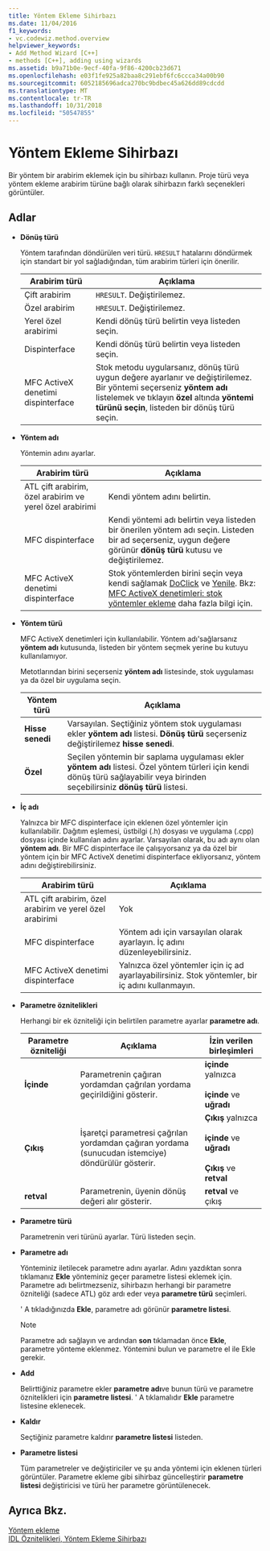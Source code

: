 ```yaml
---
title: Yöntem Ekleme Sihirbazı
ms.date: 11/04/2016
f1_keywords:
- vc.codewiz.method.overview
helpviewer_keywords:
- Add Method Wizard [C++]
- methods [C++], adding using wizards
ms.assetid: b9a71b0e-9ecf-40fa-9f86-4200cb23d671
ms.openlocfilehash: e03f1fe925a82baa8c291ebf6fc6ccca34a00b90
ms.sourcegitcommit: 6052185696adca270bc9bdbec45a626dd89cdcdd
ms.translationtype: MT
ms.contentlocale: tr-TR
ms.lasthandoff: 10/31/2018
ms.locfileid: "50547855"
---
```

# <a name="add-method-wizard"></a>Yöntem Ekleme Sihirbazı

Bir yöntem bir arabirim eklemek için bu sihirbazı kullanın. Proje türü veya yöntem ekleme arabirim türüne bağlı olarak sihirbazın farklı seçenekleri görüntüler.

## <a name="names"></a>Adlar

- **Dönüş türü**

   Yöntem tarafından döndürülen veri türü. `HRESULT` hatalarını döndürmek için standart bir yol sağladığından, tüm arabirim türleri için önerilir.

   |Arabirim türü|Açıklama|
   |--------------------|-----------------|
   |Çift arabirim|`HRESULT`. Değiştirilemez.|
   |Özel arabirim|`HRESULT`. Değiştirilemez.|
   |Yerel özel arabirimi|Kendi dönüş türü belirtin veya listeden seçin.|
   |Dispinterface|Kendi dönüş türü belirtin veya listeden seçin.|
   |MFC ActiveX denetimi dispinterface|Stok metodu uygularsanız, dönüş türü uygun değere ayarlanır ve değiştirilemez. Bir yöntemi seçerseniz **yöntem adı** listelemek ve tıklayın **özel** altında **yöntemi türünü seçin**, listeden bir dönüş türü seçin.|

- **Yöntem adı**

   Yöntemin adını ayarlar.

   |Arabirim türü|Açıklama|
   |--------------------|-----------------|
   |ATL çift arabirim, özel arabirim ve yerel özel arabirimi|Kendi yöntem adını belirtin.|
   |MFC dispinterface|Kendi yöntemi adı belirtin veya listeden bir önerilen yöntem adı seçin. Listeden bir ad seçerseniz, uygun değere görünür **dönüş türü** kutusu ve değiştirilemez.|
   |MFC ActiveX denetimi dispinterface|Stok yöntemlerden birini seçin veya kendi sağlamak [DoClick](../mfc/reference/colecontrol-class.md#doclick) ve [Yenile](../mfc/reference/colecontrol-class.md#refresh). Bkz: [MFC ActiveX denetimleri: stok yöntemler ekleme](../mfc/mfc-activex-controls-adding-stock-methods.md) daha fazla bilgi için.|

- **Yöntem türü**

   MFC ActiveX denetimleri için kullanılabilir. Yöntem adı'sağlarsanız **yöntem adı** kutusunda, listeden bir yöntem seçmek yerine bu kutuyu kullanılamıyor.

   Metotlarından birini seçerseniz **yöntem adı** listesinde, stok uygulaması ya da özel bir uygulama seçin.

   |Yöntem türü|Açıklama|
   |-----------------|-----------------|
   |**Hisse senedi**|Varsayılan. Seçtiğiniz yöntem stok uygulaması ekler **yöntem adı** listesi. **Dönüş türü** seçerseniz değiştirilemez **hisse senedi**.|
   |**Özel**|Seçilen yöntemin bir saplama uygulaması ekler **yöntem adı** listesi. Özel yöntem türleri için kendi dönüş türü sağlayabilir veya birinden seçebilirsiniz **dönüş türü** listesi.|

- **İç adı**

   Yalnızca bir MFC dispinterface için eklenen özel yöntemler için kullanılabilir. Dağıtım eşlemesi, üstbilgi (.h) dosyası ve uygulama (.cpp) dosyası içinde kullanılan adını ayarlar. Varsayılan olarak, bu adı aynı olan **yöntem adı**. Bir MFC dispinterface ile çalışıyorsanız ya da özel bir yöntem için bir MFC ActiveX denetimi dispinterface ekliyorsanız, yöntem adını değiştirebilirsiniz.

   |Arabirim türü|Açıklama|
   |--------------------|-----------------|
   |ATL çift arabirim, özel arabirim ve yerel özel arabirimi|Yok|
   |MFC dispinterface|Yöntem adı için varsayılan olarak ayarlayın. İç adını düzenleyebilirsiniz.|
   |MFC ActiveX denetimi dispinterface|Yalnızca özel yöntemler için iç ad ayarlayabilirsiniz. Stok yöntemler, bir iç adını kullanmayın.|

- **Parametre öznitelikleri**

   Herhangi bir ek özniteliği için belirtilen parametre ayarlar **parametre adı**.

   |Parametre özniteliği|Açıklama|İzin verilen birleşimleri|
   |-------------------------|-----------------|--------------------------|
   |**İçinde**|Parametrenin çağıran yordamdan çağrılan yordama geçirildiğini gösterir.|**içinde** yalnızca<br /><br /> **içinde** ve **uğradı**|
   |**Çıkış**|İşaretçi parametresi çağrılan yordamdan çağıran yordama (sunucudan istemciye) döndürülür gösterir.|**Çıkış** yalnızca<br /><br /> **içinde** ve **uğradı**<br /><br /> **Çıkış** ve **retval**|
   |**retval**|Parametrenin, üyenin dönüş değeri alır gösterir.|**retval** ve çıkış|

- **Parametre türü**

   Parametrenin veri türünü ayarlar. Türü listeden seçin.

- **Parametre adı**

   Yönteminiz iletilecek parametre adını ayarlar. Adını yazdıktan sonra tıklamanız **Ekle** yönteminiz geçer parametre listesi eklemek için. Parametre adı belirtmezseniz, sihirbazın herhangi bir parametre özniteliği (sadece ATL) göz ardı eder veya **parametre türü** seçimleri.

   ' A tıkladığınızda **Ekle**, parametre adı görünür **parametre listesi**.

   > [!Note]
   > Parametre adı sağlayın ve ardından **son** tıklamadan önce **Ekle**, parametre yönteme eklenmez. Yöntemini bulun ve parametre el ile Ekle gerekir.

- **Add**

   Belirttiğiniz parametre ekler **parametre adı**ve bunun türü ve parametre öznitelikleri için **parametre listesi**. ' A tıklamalıdır **Ekle** parametre listesine eklenecek.

- **Kaldır**

   Seçtiğiniz parametre kaldırır **parametre listesi** listeden.

- **Parametre listesi**

   Tüm parametreler ve değiştiriciler ve şu anda yöntemi için eklenen türleri görüntüler. Parametre ekleme gibi sihirbaz güncelleştirir **parametre listesi** değiştiricisi ve türü her parametre görüntülenecek.

## <a name="see-also"></a>Ayrıca Bkz.

[Yöntem ekleme](../ide/adding-a-method-visual-cpp.md)<br/>
[IDL Öznitelikleri, Yöntem Ekleme Sihirbazı](../ide/idl-attributes-add-method-wizard.md)